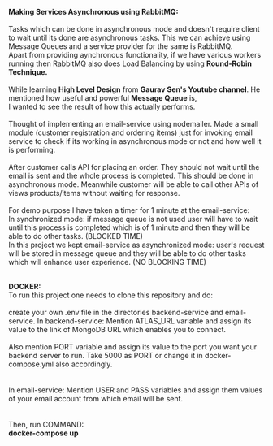 **Making Services Asynchronous using RabbitMQ:**<br /><br />
Tasks which can be done in asynchronous mode and doesn't require client to wait until its done are asynchronous tasks. This we can achieve using Message Queues and a service provider for the same is RabbitMQ.<br />
Apart from providing aynchronous functionality, if we have various workers running then RabbitMQ also does Load Balancing by using **Round-Robin Technique.**<br /><br />
While learning **High Level Design** from **Gaurav Sen's Youtube channel**. He mentioned how useful and powerful **Message Queue** is,<br />
I wanted to see the result of how this actually performs.<br /><br />
Thought of implementing an email-service using nodemailer. Made a small module (customer registration and ordering items) just for invoking email service to check if its working in asynchronous mode or not and how well it is performing.<br /><br />
After customer calls API for placing an order. They should not wait until the email is sent and the whole process is completed. This should be done in asynchronous mode. Meanwhile customer will be able to call other APIs of views products/items without waiting for response.<br /><br />
For demo purpose I have taken a timer for 1 minute at the email-service:<br />
In synchronized mode: if message queue is not used user will have to wait until this process is completed which is of 1 minute and then they will be able to do other tasks. (BLOCKED TIME)<br />
In this project we kept email-service as asynchronized mode: user's request will be stored in message queue and they will be able to do other tasks which will enhance user experience. (NO BLOCKING TIME)<br /><br />

**DOCKER:**<br />
To run this project one needs to clone this repository and do:<br /><br />
create your own .env file in the directories backend-service and email-service.
In backend-service: Mention ATLAS_URL variable and assign its value to the link of MongoDB URL which enables you to connect.<br /><br />
Also mention PORT variable and assign its value to the port you want your backend server to run. Take 5000 as PORT or change it in docker-compose.yml also accordingly.<br /><br /><br />
In email-service: Mention USER and PASS variables and assign them values of your email account from which email will be sent.<br /><br /><br />
Then, run COMMAND: <br />
**docker-compose up**